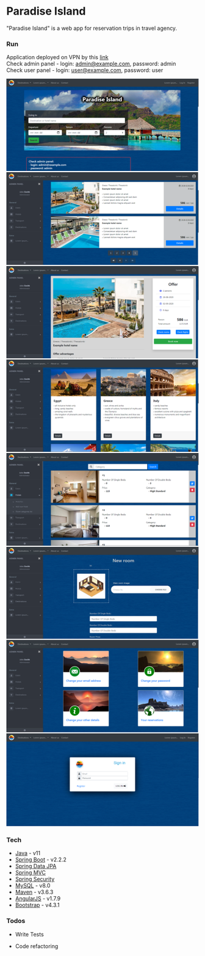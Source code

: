 # Paradise Island

"Paradise Island" is a web app for reservation trips in travel agency.

### Run

Application deployed on VPN by this [link](https://www.paradiseisland.com.pl)  
Check admin panel - login: admin@example.com, password: admin  
Check user panel - login: user@example.com, password: user  

![Screenshot](readme-img/screen1.PNG) <br/>
![Screenshot](readme-img/screen2.PNG) <br/>
![Screenshot](readme-img/screen3.PNG) <br/>
![Screenshot](readme-img/screen4.PNG) <br/>
![Screenshot](readme-img/screen5.PNG) <br/>
![Screenshot](readme-img/screen6.PNG) <br/>
![Screenshot](readme-img/screen7.PNG) <br/>
![Screenshot](readme-img/screen8.PNG)

### Tech

* [Java] - v11
* [Spring Boot] - v2.2.2
* [Spring Data JPA]
* [Spring MVC]
* [Spring Security]
* [MySQL] - v8.0
* [Maven] - v3.6.3
* [AngularJS] - v1.7.9
* [Bootstrap] - v4.3.1

### Todos

 - Write Tests
 - Code refactoring

   [Java]: <https://www.java.com>
   [Spring Boot]: <https://spring.io/projects/spring-boot>
   [Spring Data JPA]: <https://spring.io/projects/spring-data-jpa>
   [Spring MVC]: <https://docs.spring.io/spring/docs/current/spring-framework-reference/web.html>
   [Spring Security]: <https://spring.io/projects/spring-security>
   [MySQL]: <https://www.mysql.com/>
   [Maven]: <https://maven.apache.org/>
   [AngularJS]: <https://angularjs.org/>
   [Bootstrap]: <https://getbootstrap.com/>
